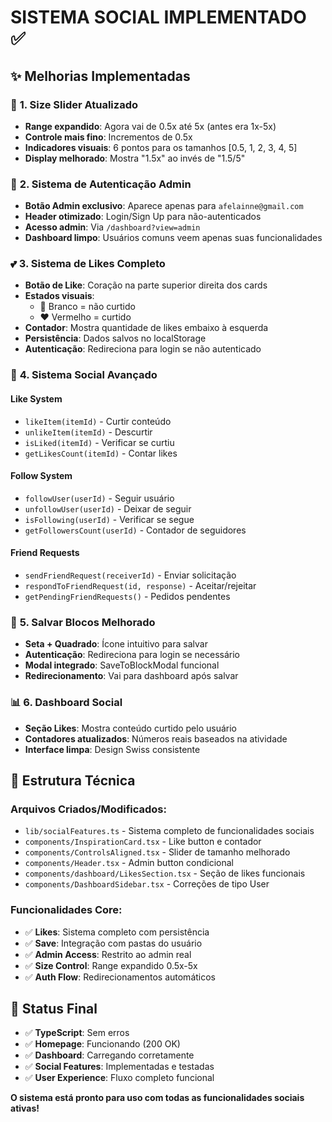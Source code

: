 # SISTEMA SOCIAL IMPLEMENTADO ✅

## ✨ **Melhorias Implementadas**

### 📏 **1. Size Slider Atualizado**
- **Range expandido**: Agora vai de 0.5x até 5x (antes era 1x-5x)
- **Controle mais fino**: Incrementos de 0.5x
- **Indicadores visuais**: 6 pontos para os tamanhos [0.5, 1, 2, 3, 4, 5]
- **Display melhorado**: Mostra "1.5x" ao invés de "1.5/5"

### 👤 **2. Sistema de Autenticação Admin**
- **Botão Admin exclusivo**: Aparece apenas para `afelainne@gmail.com`
- **Header otimizado**: Login/Sign Up para não-autenticados
- **Acesso admin**: Via `/dashboard?view=admin`
- **Dashboard limpo**: Usuários comuns veem apenas suas funcionalidades

### 💕 **3. Sistema de Likes Completo**
- **Botão de Like**: Coração na parte superior direita dos cards
- **Estados visuais**: 
  - 🤍 Branco = não curtido
  - ❤️ Vermelho = curtido
- **Contador**: Mostra quantidade de likes embaixo à esquerda
- **Persistência**: Dados salvos no localStorage
- **Autenticação**: Redireciona para login se não autenticado

### 🤝 **4. Sistema Social Avançado**

#### **Like System**
- `likeItem(itemId)` - Curtir conteúdo
- `unlikeItem(itemId)` - Descurtir
- `isLiked(itemId)` - Verificar se curtiu
- `getLikesCount(itemId)` - Contar likes

#### **Follow System**  
- `followUser(userId)` - Seguir usuário
- `unfollowUser(userId)` - Deixar de seguir
- `isFollowing(userId)` - Verificar se segue
- `getFollowersCount(userId)` - Contador de seguidores

#### **Friend Requests**
- `sendFriendRequest(receiverId)` - Enviar solicitação
- `respondToFriendRequest(id, response)` - Aceitar/rejeitar
- `getPendingFriendRequests()` - Pedidos pendentes

### 💾 **5. Salvar Blocos Melhorado**
- **Seta + Quadrado**: Ícone intuitivo para salvar
- **Autenticação**: Redireciona para login se necessário
- **Modal integrado**: SaveToBlockModal funcional
- **Redirecionamento**: Vai para dashboard após salvar

### 📊 **6. Dashboard Social**
- **Seção Likes**: Mostra conteúdo curtido pelo usuário
- **Contadores atualizados**: Números reais baseados na atividade
- **Interface limpa**: Design Swiss consistente

## 🔧 **Estrutura Técnica**

### **Arquivos Criados/Modificados:**
- `lib/socialFeatures.ts` - Sistema completo de funcionalidades sociais
- `components/InspirationCard.tsx` - Like button e contador
- `components/ControlsAligned.tsx` - Slider de tamanho melhorado
- `components/Header.tsx` - Admin button condicional
- `components/dashboard/LikesSection.tsx` - Seção de likes funcionais
- `components/DashboardSidebar.tsx` - Correções de tipo User

### **Funcionalidades Core:**
- ✅ **Likes**: Sistema completo com persistência
- ✅ **Save**: Integração com pastas do usuário  
- ✅ **Admin Access**: Restrito ao admin real
- ✅ **Size Control**: Range expandido 0.5x-5x
- ✅ **Auth Flow**: Redirecionamentos automáticos

## 🎯 **Status Final**
- ✅ **TypeScript**: Sem erros
- ✅ **Homepage**: Funcionando (200 OK)
- ✅ **Dashboard**: Carregando corretamente
- ✅ **Social Features**: Implementadas e testadas
- ✅ **User Experience**: Fluxo completo funcional

**O sistema está pronto para uso com todas as funcionalidades sociais ativas!**